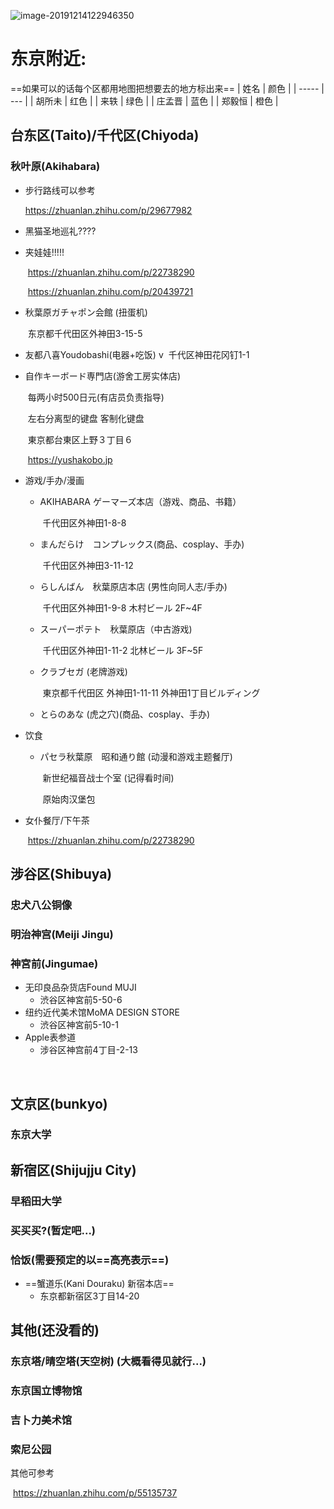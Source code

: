 ![image-20191214122946350](https://tva1.sinaimg.cn/large/006tNbRwly1g9w53a65pwj30xe0nikjl.jpg)

# 东京附近:
==如果可以的话每个区都用地图把想要去的地方标出来==
| 姓名   | 颜色 |
| ----- | --- |
| 胡所未 | 红色 |
| 来轶   | 绿色 |
| 庄孟晋 | 蓝色 |
| 郑毅恒 | 橙色 |


## 台东区(Taito)/千代区(Chiyoda)

### 	秋叶原(Akihabara)

* 步行路线可以参考

    https://zhuanlan.zhihu.com/p/29677982

- 黑猫圣地巡礼????

- 夹娃娃!!!!!

    ​	https://zhuanlan.zhihu.com/p/22738290

    ​	https://zhuanlan.zhihu.com/p/20439721

- 秋葉原ガチャポン会館 (扭蛋机)

    ​	东京都千代田区外神田3-15-5	

- 友都八喜Youdobashi(电器+吃饭)
v
    ​	千代区神田花冈钉1-1

- 自作キーボード専門店(游舍工房实体店)

    ​	每两小时500日元(有店员负责指导)

    ​	左右分离型的键盘 客制化键盘

    ​	 東京都台東区上野３丁目６

    ​	https://yushakobo.jp

- 游戏/手办/漫画

    - AKIHABARA ゲーマーズ本店（游戏、商品、书籍）

        ​	千代田区外神田1-8-8

    - まんだらけ　コンプレックス(商品、cosplay、手办)

        ​	千代田区外神田3-11-12

    - らしんばん　秋葉原店本店 (男性向同人志/手办)

        ​	千代田区外神田1-9-8 木村ビール 2F~4F

    - スーパーポテト　秋葉原店（中古游戏)

        ​	千代田区外神田1-11-2 北林ビール 3F~5F

    - クラブセガ (老牌游戏)

        ​	東京都千代田区 外神田1-11-11 外神田1丁目ビルディング

    * とらのあな (虎之穴)(商品、cosplay、手办)

- 饮食

    - パセラ秋葉原　昭和通り館 (动漫和游戏主题餐厅)

        ​	新世纪福音战士个室 (记得看时间)

        ​	原始肉汉堡包

- 女仆餐厅/下午茶

    ​	https://zhuanlan.zhihu.com/p/22738290



## 涉谷区(Shibuya)

### 		忠犬八公铜像

### 		明治神宫(Meiji Jingu)

### 		神宮前(Jingumae)

* 无印良品杂货店Found MUJI
    * 渋谷区神宮前5-50-6
* 纽约近代美术馆MoMA DESIGN STORE
    * 渋谷区神宮前5-10-1
* Apple表参道 
    * 涉谷区神宫前4丁目-2-13

​			

## 文京区(bunkyo)

### 		东京大学



## 新宿区(Shijujju City)

### 		早稻田大学

### 		买买买?(暂定吧...)

### 		恰饭(需要预定的以==高亮表示==)

* ==蟹道乐(Kani Douraku) 新宿本店==
    * 东京都新宿区3丁目14-20



## 其他(还没看的)

### 	东京塔/晴空塔(天空树) (大概看得见就行...)

### 	东京国立博物馆

### 	吉卜力美术馆

### 	索尼公园



其他可参考

​	https://zhuanlan.zhihu.com/p/55135737

